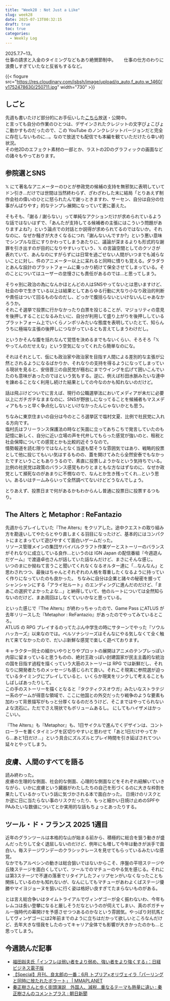 ```yaml
---
title: "Week28 : Not Just a Like"
slug: week28
date: 2025-07-13T00:32:15
draft: true
toc: true
categories:
  - Weekly Log
---
```

2025.7.7~13。  
仕事の請求と入金のタイミングなどもあり絶賛節制中。　　
仕事の仕方のわりに浪費しすぎていたなと反省もするなど。

{{< fiogure src="https://res.cloudinary.com/isbsh/image/upload/q_auto,f_auto,w_1460/v1752478630/250711.jpg" width="730" >}}

<!--more-->

## しごと

先週も書いたけど部分的にお手伝いした[こちら](https://www.youtube.com/watch?v=w_qoJn4-DUQ)放送・公開中。  
と言っても自分の作業のひとつは、デザインされたクレジットの文字ぴょこぴょこ動かすものだったので、この YouTube のノンクレジットバージョンだと完全に存在しないものに…。なので放送でも配信でも本編を観ていただけたら幸い的状況。  
その他2Dのエフェクト素材の一部とか、ラストの2Dのグラフィックの画面などの諸々もやっております。

## 参院選とSNS

𝕏 にて著名なアニメーターのひとが参政党の候補の支持を無邪気に表明していてドン引き...だけでは世間は当然終わらず、ざわざわした末に結局「とりあえず制作会社の偉いのひとに怒られたんで謝っときますわ、サーセン、自分は自分の仕事がんばりやす」的なテンプレ展開になっていて更に萎えた。  

そもそも、「謝る / 謝らない」って単純なアクションだけが求められているような話ではないはずで、「あんたが支持してる候補者の主張にはこういう問題がありますよね?」という論点での対話とか説得が求められてるのではないか。それなのに、なぜか騒ぎが大きくなるにつれ「謝んないんですか?」という悪い意味でシンプルな圧にすりかわってしまうあたりに、議論が深まるよりも形式的な謝罪を引き出すのが目的になりやすいっていう、𝕏 の言論空間としてのクソさが表れていて、あんなのにすがらずには日常を過ごせない人間がいつまでも減らないことに対し、件のアニメーター以上に呆れると同時に憤りも覚える。ダラダラとあんな設計のプラットフォームに乗っかり続けて保全させてしまっている。そのことについてはユーザーの怠慢さにも責任があるのでは…と思ってしまう。

そりゃ別に政治の為になんかほとんどの人はSNSやってないとは思いますけど、社会の中で生きている以上は結果としてあらゆる行動に大なり小なり政治的判断や責任はついて回るものなのだし、どっかで腹括らないといけないんじゃあなかろうか。  
それこそ選挙で投票に行かなかったり白票を投じることが、マジョリティの意見を後押しすることになるみたいに、自分が利用して盛り上がりを後押ししているプラットフォーム上でいくらノンポリみたいな態度を表明していたとて、知らんうちに極端な主張の後押しにつながっているとも言えてしまうわけだし。

というかそんな腹を括れなんて覚悟を決めるまでもないくらい、そろそろ「𝕏 やってんのだせえな」という空気になってくれたら簡単なのにな。

それはそれとして、仮にも政治家や政治家を目指す人間による差別的な主張が公然とされるようになるばかりか、それなりの支持を得るようになってしまっている現状を見ると、安倍晋三の自民党が極右にまでウイングを広げて囲いこんでいたのも意味があったのではという気もする。逆に、例えば杉田水脈みたいな連中を諫めることなく利用し続けた結果としての今なのかも知れないのだけど。

話は飛ぶけどついでに言えば、現行の公職選挙法においてメディアが未だに必要以上にガチガチなままなのに、SNSが野放しになってることを候補者もマスメディアももっと早く争点化しないといけなかったんじゃないかとも思う。

ちなみに東京住まいの自分は今のところ選挙区で塩村文夏、比例で社民党に入れる方向です。  
塩村氏はフリーランス保護法の時など矢面に立ってあちこちで発言していたのも記憶に新しく、自分に近い立場の声を代弁してもらった感覚が強いのと、租税と社会保障についての感覚とかも比較的近そうなので。  
情勢報道を読む限りではなんとなく当選も堅そうな雰囲気ではあり、戦略的投票として他に投じてもいい気はするものの、蓋を開けてみたら全然安泰でもなかったですということもありうるので、素直に投票しようかなという気持ちでいる。  
比例の社民党は政策のバランス感覚もわりとまともな方なはずなのに、なぜか政党として瀕死なのがあまりに不憫なので、なんとか生き残ってくれ…という思い。あるいはチームみらいって全然調べてないけどどうなんでしょう。  

とりあえず、投票日まで何があるかもわからんし普通に投票日に投票するつもり。

## The Alters と Metaphor : ReFantazio

先週からプレイしていた『The Alters』をクリアした。途中クエストの取り組み方を勘違いしてやたらとやり直しまくる羽目になったけど、基本的にはコンパクトにまとまっていて遊びやすくて面白いゲームだった。  
リソース管理メインの集団サバイバルクラフト作業ゲーとストーリーのバランスがそれなりに成立している良作…というのは IGN Japan の配信番組『今週遊んだゲーム』で渡邉卓也さんが話していた話なんだけど、まさにそんな感じ。  
いつのまにか拗ねて言うこと聞いてくれなくなるオルター達に「…なんなん」と思わされつつ、最後はちゃんとそれぞれの人格を尊重したくなるように持っていく作りになっていたのも良かった。
ちなみに自分は企業と諸々の秘密を握ってシャンシャンにする「アライ社ルート」のエンディングに進んだのだけど、「まあこの選択でよかったよな…」と納得していて、他のルートについては全然知らないのだけど、まあ周回はしなくていいかなと思っている。

といった感じで『The Alters』が終わっちゃったので、Game Pass にATLUS が去年リリースした『Metaphor : ReFantazio』があったのでやってみているところ。  
ATLUS の RPG プレイするのってたぶん中学生の時にサターンでやった『ソウルハッカーズ』以来なのでは。ペルソナシリーズはそんなにやる気しなくて全く触れて来てなかったので、だいぶ新鮮な感覚で楽しく遊べております。

キャラクター同士の細かいやりとりやプロットの展開はアニメのテンプレっぽい内容に留まっていると思うものの、絶対王政っぽい封建国家が民主主義的な統治の国を目指す過程を描くっていう大筋のストーリーは RPG では新鮮だし、それなりに開発者たちのメッセージも感じられて良い。それこそ現実に参院選が迫っているタイミングにプレイしていると、いくらか現実をリンクして考えることもしばしばあったりして。  
この手のストーリーを描くとなると『タクティクスオウガ』みたいなストラテジー系のゲームが得意な領域で、ここに他国との外交だったり戦争のような要素も加わって背景描写がもっと分厚くなるのだろうけど、そこまではやってられないよな流石に。ただでさえ現状でもボリュームあるし。
にしてもハイザメはかっこいい。

『The Alters』も『Metaphor』も、1日サイクルで進んでくデザインは、コントローラーを置くタイミングを区切りやすいと思わせて「あと1日だけやってから…あと1日だけ…」という具合にズルズルとプレイ時間を引き延ばされてつい延々とやってしまう。

## 皮膚、人間のすべてを語る

読み終わった。  
皮膚の生理的な側面、社会的な側面、心理的な側面などをそれぞれ紐解いていきながら、いかに皮膚という臓器がわたしたちの自己を形づくるのに大きな枠割を果たしているかっていう話に気づかされる本で面白かった。
日焼けのリスクとか逆に日に当たらない事のリスクだったり、もっと細かい日焼け止めのSPFやPAみたいな数値についてとか実用的な話もちょっとあったりする。

## ツール・ド・フランス 2025 1週目

近年のグランツールは本格的な山が始まる前から、積極的に総合を狙う動きが盛んだったりして全く退屈しないのだけど、例年にも増して今年は動きが派手で面白い。毎ステージワンデーのクラシックレースを見せてもらっているみたいな感覚。  
なかでもアルペシンの動きは総合狙いではないからこそ、序盤の平坦ステージや丘陵ステージを面白くしていて、ツールでのマチューのやる気を感じる。それには第3ステージで不運の落車でリタイアしたフィリプセンがいなくなったことも関係しているのかも知れないが、なんにしてもマチューがあわよくばステージ優勝やマイヨジョーヌを狙いに行く姿は格好い良すぎてたまらないものがある。

とは言え総合争いはタイムトライアルでヴィンゲゴーが全く振わないわ、今年もレムコは長い登攀になると厳しそうだなというのが伺えてしまい、真のポガチャル一強時代の幕開けを予感させつつあるのかなという雰囲気。やっぱり対抗馬としてヴィンゲゴーには2年前までのように立ちはだかって欲しいところなんだけど、去年大きな怪我をしたのってキャリア全体でも影響が大きかったのかも…と思ってしまう。

## 今週読んだ記事

- [福田赳夫氏「インフレは弱い者をより弱め、強い者をより強くする」：日経ビジネス電子版](https://business.nikkei.com/atcl/gen/19/00434/030200004/)
- [【Special】月刊、良太郎の一番：6月 トプリア×オリヴェイラ「パーリングと同時に放たれたボラート」 | MMAPLANET](https://mmaplanet.jp/203259)
- [秦正樹さんと歩く街頭演説　外国人、減税…重なるテーマも熱量に違い : 秦正樹さんのコメントプラス : 朝日新聞](https://www.asahi.com/articles/AST7671ZYT76UTIL002M.html?comment_id=35856#expertsComments)